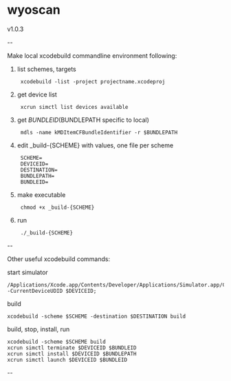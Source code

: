 # wyoscan

v1.0.3

--

Make local xcodebuild commandline environment following:

1. list schemes, targets

		xcodebuild -list -project projectname.xcodeproj

2. get device list

		xcrun simctl list devices available	

3. get $BUNDLEID ($BUNDLEPATH specific to local)

		mdls -name kMDItemCFBundleIdentifier -r $BUNDLEPATH
		
4. edit _build-{SCHEME} with values, one file per scheme

		SCHEME=
		DEVICEID=
		DESTINATION=
		BUNDLEPATH=
		BUNDLEID=
    
5. make executable

		chmod +x _build-{SCHEME}

6. run

		./_build-{SCHEME}

--

Other useful xcodebuild commands:

start simulator 

	/Applications/Xcode.app/Contents/Developer/Applications/Simulator.app/Contents/MacOS/Simulator -CurrentDeviceUDID $DEVICEID; 

build

	xcodebuild -scheme $SCHEME -destination $DESTINATION build

build, stop, install, run

	xcodebuild -scheme $SCHEME build
	xcrun simctl terminate $DEVICEID $BUNDLEID
	xcrun simctl install $DEVICEID $BUNDLEPATH
	xcrun simctl launch $DEVICEID $BUNDLEID
	
--
	